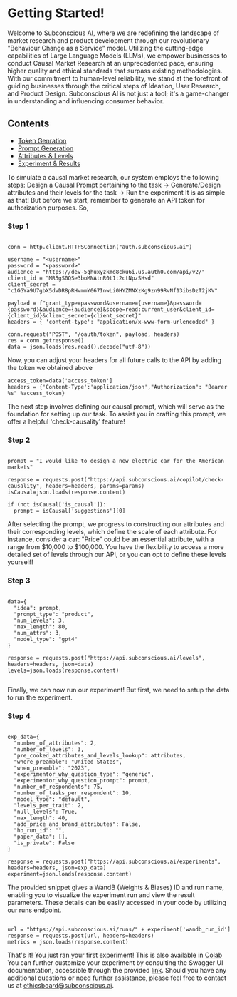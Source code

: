 # Getting Started!

Welcome to Subconscious AI, where we are redefining the landscape of market research and product development through our revolutionary "Behaviour Change as a Service" model. Utilizing the cutting-edge capabilities of Large Language Models (LLMs), we empower businesses to conduct Causal Market Research at an unprecedented pace, ensuring higher quality and ethical standards that surpass existing methodologies. With our commitment to human-level reliability, we stand at the forefront of guiding businesses through the critical steps of Ideation, User Research, and Product Design. Subconscious AI is not just a tool; it's a game-changer in understanding and influencing consumer behavior.

## Contents
- [Token Genration](https://github.com/Subconscious-ai/sublime/tree/API/api#step-1)
- [Prompt Generation](https://github.com/Subconscious-ai/sublime/tree/API/api#step-2)
- [Attributes & Levels](https://github.com/Subconscious-ai/sublime/tree/API/api#step-3)
- [Experiment & Results](https://github.com/Subconscious-ai/sublime/tree/API/api#step-4)

To simulate a causal market research, our system employs the following steps:
Design a Causal Prompt pertaining to the task  -> Generate/Design attributes and their levels for the task -> Run the experiment
It is as simple as that! But before we start, remember to generate an API token for authorization purposes. So, 

### Step 1

```

conn = http.client.HTTPSConnection("auth.subconscious.ai")

username = "<username>"
password = "<password>"
audience = "https://dev-5qhuxyzkmd8cku6i.us.auth0.com/api/v2/"
client_id = "MR5gS0QSe3boMNAtnR0t1t2ctNpzSHsd"
client_secret = "c1GGYa9U7gbX5dvDR8pRHvmmY067InwLi0HYZMNXzKg9zn99RvNf13ibsDzT2jKV"

payload = f"grant_type=password&username={username}&password={password}&audience={audience}&scope=read:current_user&client_id={client_id}&client_secret={client_secret}"
headers = { 'content-type': "application/x-www-form-urlencoded" }

conn.request("POST", "/oauth/token", payload, headers)
res = conn.getresponse()
data = json.loads(res.read().decode("utf-8"))

```

Now, you can adjust your headers for all future calls to the API by adding the token we obtained above

```
access_token=data['access_token']
headers = {'Content-Type':'application/json',"Authorization": "Bearer %s" %access_token}

```

The next step involves defining our causal prompt, which will serve as the foundation for setting up our task. To assist you in crafting this prompt, we offer a helpful 'check-causality' feature!


### Step 2

```

prompt = "I would like to design a new electric car for the American markets"

response = requests.post("https://api.subconscious.ai/copilot/check-causality", headers=headers, params=params)
isCausal=json.loads(response.content)

if (not isCausal['is_causal']):
  prompt = isCausal['suggestions'][0]

```

After selecting the prompt, we progress to constructing our attributes and their corresponding levels, which define the scale of each attribute. For instance, consider a car: "Price" could be an essential attribute, with a range from $10,000 to $100,000. You have the flexibility to access a more detailed set of levels through our API, or you can opt to define these levels yourself!

### Step 3

```

data={
  "idea": prompt,
  "prompt_type": "product",
  "num_levels": 3,
  "max_length": 80,
  "num_attrs": 3,
  "model_type": "gpt4"
}

response = requests.post("https://api.subconscious.ai/levels", headers=headers, json=data)
levels=json.loads(response.content)


```

Finally, we can now run our experiment! But first, we need to setup the data to run the experiment.

### Step 4

```

exp_data={
  "number_of_attributes": 2,
  "number_of_levels": 3,
  "pre_cooked_attributes_and_levels_lookup": attributes,
  "where_preamble": "United States",
  "when_preamble": "2023",
  "experimentor_why_question_type": "generic",
  "experimentor_why_question_prompt": prompt,
  "number_of_respondents": 75,
  "number_of_tasks_per_respondent": 10,
  "model_type": "default",
  "levels_per_trait": 2,
  "null_levels": True,
  "max_length": 40,
  "add_price_and_brand_attributes": False,
  "hb_run_id": "",
  "paper_data": [],
  "is_private": False
}

response = requests.post("https://api.subconscious.ai/experiments", headers=headers, json=exp_data)
experiment=json.loads(response.content)

```

The provided snippet gives a WandB (Weights & Biases) ID and run name, enabling you to visualize the experiment run and view the result parameters. These details can be easily accessed in your code by utilizing our runs endpoint.

```

url = "https://api.subconscious.ai/runs/" + experiment['wandb_run_id']
response = requests.post(url, headers=headers)
metrics = json.loads(response.content)

```

That's it! You just ran your first experiment! This is also available in [Colab](https://colab.research.google.com/drive/19QQtXVb8qONgveSxYedbHfBrcZ5GS_Fn?usp=sharing)
You can further customize your experiment by consulting the Swagger UI documentation, accessible through the provided [link](https://api.subconscious.ai/docs#/). Should you have any additional questions or need further assistance, please feel free to contact us at ethicsboard@subconscious.ai.
